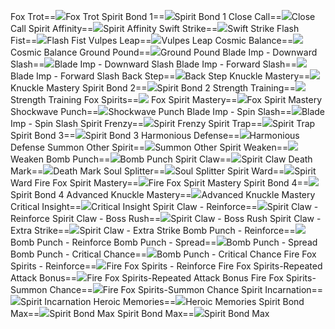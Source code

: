 Fox Trot==<img src="upload/mxd/Shade/Skill_Fox_Trot.png"/>Fox Trot
Spirit Bond 1==<img src="upload/mxd/Shade/Skill_Spirit_Bond_1.png"/>Spirit Bond 1
Close Call==<img src="upload/mxd/Shade/Skill_Close_Call.png"/>Close Call
Spirit Affinity==<img src="upload/mxd/Shade/Skill_Spirit_Affinity.png"/>Spirit Affinity
Swift Strike==<img src="upload/mxd/Shade/Skill_Swift_Strike.png"/>Swift Strike
Flash Fist==<img src="upload/mxd/Shade/Skill_Flash_Fist.png"/>Flash Fist
Vulpes Leap==<img src="upload/mxd/Shade/Skill_Vulpes_Leap.png"/>Vulpes Leap
Cosmic Balance==<img src="upload/mxd/Shade/Skill_Cosmic_Balance.png"/>Cosmic Balance
Ground Pound==<img src="upload/mxd/Shade/Skill_Ground_Pound.png"/>Ground Pound
Blade Imp \- Downward Slash==<img src="upload/mxd/Shade/Skill_Blade_Imp_-_Downward_Slash.png"/>Blade Imp - Downward Slash
Blade Imp \- Forward Slash==<img src="upload/mxd/Shade/Skill_Blade_Imp_-_Forward_Slash.png"/>Blade Imp - Forward Slash
Back Step==<img src="upload/mxd/Shade/Skill_Back_Step.png"/>Back Step
Knuckle Mastery==<img src="upload/mxd/Shade/Skill_Knuckle_Mastery.png"/>Knuckle Mastery
Spirit Bond 2==<img src="upload/mxd/Shade/Skill_Spirit_Bond_2.png"/>Spirit Bond 2
Strength Training==<img src="upload/mxd/Shade/Skill_Physical_Training.png"/>Strength Training
Fox Spirits==<img src="upload/mxd/Shade/Skill_Fox_Spirits.png"/>
Fox Spirit Mastery==<img src="upload/mxd/Shade/Skill_Fox_Spirit_Mastery.png"/>Fox Spirit Mastery
Shockwave Punch==<img src="upload/mxd/Shade/Skill_Shockwave_Punch.png"/>Shockwave Punch
Blade Imp \- Spin Slash==<img src="upload/mxd/Shade/Skill_Blade_Imp_-_Spin_Slash.png"/>Blade Imp - Spin Slash
Spirit Frenzy==<img src="upload/mxd/Shade/Skill_Spirit_Frenzy.png"/>Spirit Frenzy
Spirit Trap==<img src="upload/mxd/Shade/Skill_Spirit_Trap.png"/>Spirit Trap
Spirit Bond 3==<img src="upload/mxd/Shade/Skill_Spirit_Bond_3.png"/>Spirit Bond 3
Harmonious Defense==<img src="upload/mxd/Shade/Skill_Harmonious_Defense.png"/>Harmonious Defense
Summon Other Spirit==<img src="upload/mxd/Shade/Skill_Summon_Other_Spirit.png"/>Summon Other Spirit
Weaken==<img src="upload/mxd/Shade/Skill_Weaken.png"/>Weaken
Bomb Punch==<img src="upload/mxd/Shade/Skill_Bomb_Punch.png"/>Bomb Punch
Spirit Claw==<img src="upload/mxd/Shade/Skill_Spirit_Claw.png"/>Spirit Claw
Death Mark==<img src="upload/mxd/Shade/Skill_Death_Mark.png"/>Death Mark
Soul Splitter==<img src="upload/mxd/Shade/Skill_Soul_Splitter.png"/>Soul Splitter
Spirit Ward==<img src="upload/mxd/Shade/Skill_Spirit_Ward.png"/>Spirit Ward
Fire Fox Spirit Mastery==<img src="upload/mxd/Shade/Skill_Fire_Fox_Spirit_Mastery.png"/>Fire Fox Spirit Mastery
Spirit Bond 4==<img src="upload/mxd/Shade/Skill_Spirit_Bond_4.png"/>Spirit Bond 4
Advanced Knuckle Mastery==<img src="upload/mxd/Shade/Skill_Advanced_Knuckle_Mastery.png"/>Advanced Knuckle Mastery
Critical Insight==<img src="upload/mxd/Shade/Skill_Critical_Insight.png"/>Critical Insight
Spirit Claw \- Reinforce==<img src="upload/mxd/Shade/Skill_Spirit_Claw_-_Reinforce.png"/>Spirit Claw - Reinforce
Spirit Claw \- Boss Rush==<img src="upload/mxd/Shade/Skill_Spirit_Claw_-_Boss_Rush.png"/>Spirit Claw - Boss Rush
Spirit Claw \- Extra Strike==<img src="upload/mxd/Shade/Skill_Spirit_Claw_-_Extra_Strike.png"/>Spirit Claw - Extra Strike
Bomb Punch \- Reinforce==<img src="upload/mxd/Shade/Skill_Bomb_Punch_-_Reinforce.png"/>Bomb Punch - Reinforce
Bomb Punch \- Spread==<img src="upload/mxd/Shade/Skill_Bomb_Punch_-_Spread.png"/>Bomb Punch - Spread
Bomb Punch \- Critical Chance==<img src="upload/mxd/Shade/Skill_Bomb_Punch_-_Critical_Chance.png"/>Bomb Punch - Critical Chance
Fire Fox Spirits \- Reinforce==<img src="upload/mxd/Shade/Skill_Fire_Fox_Spirits_-_Reinforce.png"/>Fire Fox Spirits - Reinforce
Fire Fox Spirits\-Repeated Attack Bonus==<img src="upload/mxd/Shade/Skill_Fire_Fox_Spirits-Repeated_Attack_Bonus.png"/>Fire Fox Spirits-Repeated Attack Bonus
Fire Fox Spirits\-Summon Chance==<img src="upload/mxd/Shade/Skill_Fire_Fox_Spirits-Summon_Chance.png"/>Fire Fox Spirits-Summon Chance
Spirit Incarnation==<img src="upload/mxd/Shade/Skill_Spirit_Incarnation.png"/>Spirit Incarnation
Heroic Memories==<img src="upload/mxd/Shade/Skill_Heroic_Memories_(Shade).png"/>Heroic Memories
Spirit Bond Max==<img src="upload/mxd/Shade/Skill_Spirit_Bond_Max.png"/>Spirit Bond Max
Spirit Bond Max==<img src="upload/mxd/Shade/Skill_Spirit_Bond_Max.png"/>Spirit Bond Max
